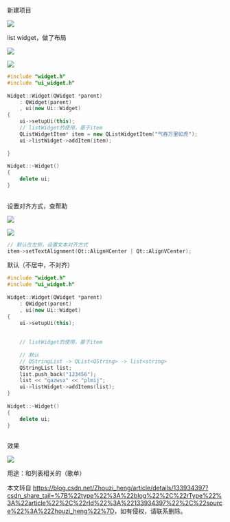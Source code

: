  

新建项目

![](https://img-blog.csdnimg.cn/b9088f74b55d4ad2a74438f465f9142a.png)

list widget，做了布局

![](https://img-blog.csdnimg.cn/7dba6b3f505543da8fb8a839ca82a4af.png)

![](https://img-blog.csdnimg.cn/07852361ceae4ee0b92364087e5dfbbd.png)

```cpp
#include "widget.h"
#include "ui_widget.h"
 
Widget::Widget(QWidget *parent)
    : QWidget(parent)
    , ui(new Ui::Widget)
{
    ui->setupUi(this);
    // listWidget的使用，基于item
    QListWidgetItem* item = new QListWidgetItem("气吞万里如虎");
    ui->listWidget->addItem(item);
 
}
 
Widget::~Widget()
{
    delete ui;
}
 
```

设置对齐方式，查帮助

![](https://img-blog.csdnimg.cn/74b39f8261b84bfaac4adbf874a41690.png)

![](https://img-blog.csdnimg.cn/18c10f11ac284a42be47f212f6a9496b.png)

```cpp
// 默认在左侧，设置文本对齐方式
item->setTextAlignment(Qt::AlignHCenter | Qt::AlignVCenter);
```

默认（不居中，不对齐）

```cpp
#include "widget.h"
#include "ui_widget.h"
 
Widget::Widget(QWidget *parent)
    : QWidget(parent)
    , ui(new Ui::Widget)
{
    ui->setupUi(this);
 
 
    // listWidget的使用，基于item
 
    // 默认
    // QStringList -> QList<QString> -> list<string>
    QStringList list;
    list.push_back("123456");
    list << "qazwsx" << "plmij";
    ui->listWidget->addItems(list);
}
 
Widget::~Widget()
{
    delete ui;
}
 
```

效果

![](https://img-blog.csdnimg.cn/30a79ac92b264bdbab820fecf2d96e6f.png)

用途：和列表相关的（歌单）

本文转自 <https://blog.csdn.net/Zhouzi_heng/article/details/133934397?csdn_share_tail=%7B%22type%22%3A%22blog%22%2C%22rType%22%3A%22article%22%2C%22rId%22%3A%22133934397%22%2C%22source%22%3A%22Zhouzi_heng%22%7D>，如有侵权，请联系删除。
